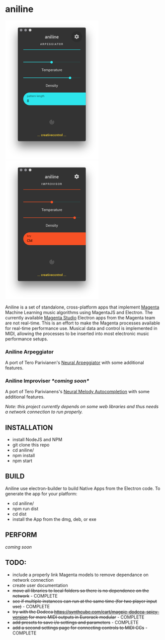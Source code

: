 # aniline

<img src="https://raw.githubusercontent.com/creativecontrol/aniline/master/aniline-arpeggiator/aniline_arpeggiator_main.png" width="300px"><img src="https://raw.githubusercontent.com/creativecontrol/aniline/master/aniline-improvisor/aniline_improvisor_main.png" width="300px">

Aniline is a set of standalone, cross-platform apps that implement [Magenta](https://magenta.tensorflow.org/) Machine Learning music algorithms using MagentaJS and Electron.
The currently available [Magenta Studio](https://magenta.tensorflow.org/studio) Electron apps from the Magenta team are not real-time.
This is an effort to make the Magenta processes available for real-time performance use. Musical data and control is implemented in MIDI, allowing the processes to be inserted into most electronic music performance setups.

### Aniline Arpeggiator
A port of Tero Parivianen's [Neural Arpeggiator](https://codepen.io/teropa/pen/ddqEwj) with some additional features.

### Aniline Improviser *\*coming soon\**
A port of Tero Parivianens's [Neural Melody Autocompletion](https://codepen.io/teropa/pen/gvwwZL) with some additional features.

*Note: this project currently depends on some web libraries and thus needs a network connection to run properly.*

## INSTALLATION
- install NodeJS and NPM
- git clone this repo
- cd aniline/<name of instrument>
- npm install
- npm start

## BUILD
Aniline use electron-builder to build Native Apps from the Electron code. To generate the app for your platform:
- cd aniline/<name of instrument>
- npm run dist
- cd dist
- install the App from the dmg, deb, or exe

## PERFORM
*coming soon*

## TODO:
- include a properly link Magenta models to remove dependance on network connection
- create user documentation
- <del>move all libraries to local folders so there is no dependence on the network</del> - COMPLETE
- <del>see if multiple instances can run at the same time (for two player input use)</del> - COMPLETE
- <del>try with the Dodeca https://synthcube.com/cart/magpie-dodeca-spicy-version for more MIDI outputs in Eurorack modular</del> - COMPLETE
- <del>add presets to save i/o settings and parameters</del> - COMPLETE
- <del>add a second settings page for connecting controls to MIDI CCs</del> - COMPLETE
